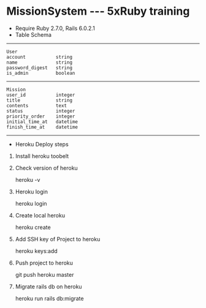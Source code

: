 # MissionSystem --- 5xRuby training

* Require Ruby 2.7.0, Rails 6.0.2.1
* Table Schema

----
    User
    account           string
    name              string
    password_digest   string
    is_admin          boolean

----
    Mission
    user_id           integer
    title             string
    contents          text
    status            integer
    priority_order    integer
    initial_time_at   datetime
    finish_time_at    datetime

----

* Heroku Deploy steps

1. Install heroku toobelt
2. Check version of heroku

    heroku -v

3. Heroku login

    heroku login

4. Create local heroku

    heroku create

5. Add SSH key of Project to heroku

    heroku keys:add

6. Push project to heroku

    git push heroku master

7. Migrate rails db on heroku

    heroku run rails db:migrate
